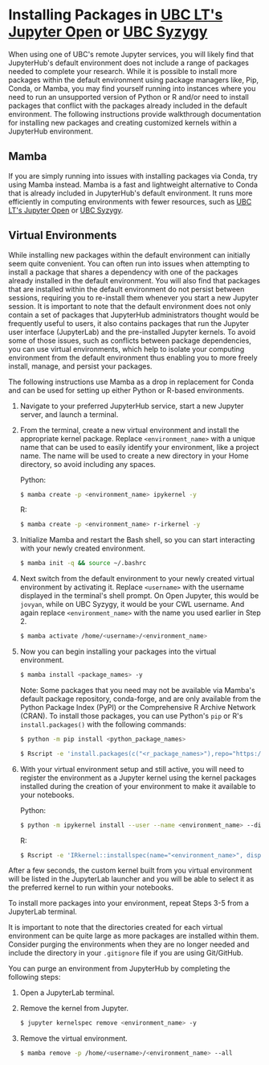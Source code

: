 # Installing Packages in [UBC LT's Jupyter Open](https://open.jupyter.ubc.ca/) or [UBC Syzygy](https://ubc.syzygy.ca/)

When using one of UBC's remote Jupyter services, you will likely find that JupyterHub's default environment does not include a range of packages needed to complete your research. While it is possible to install more packages within the default environment using package managers like, Pip, Conda, or Mamba, you may find yourself running into instances where you need to run an unsupported version of Python or R and/or need to install packages that conflict with the packages already included in the default environment. The following instructions provide walkthrough documentation for installing new packages and creating customized kernels within a JupyterHub environment.

## Mamba

If you are simply running into issues with installing packages via Conda, try using Mamba instead. Mamba is a fast and lightweight alternative to Conda that is already included in JupyterHub's default environment. It runs more efficiently in computing environments with fewer resources, such as [UBC LT's Jupyter Open](https://open.jupyter.ubc.ca/) or [UBC Syzygy](https://ubc.syzygy.ca/).

## Virtual Environments

While installing new packages within the default environment can initially seem quite convenient. You can often run into issues when attempting to install a package that shares a dependency with one of the packages already installed in the default environment. You will also find that packages that are installed within the default environment do not persist between sessions, requiring you to re-install them whenever you start a new Jupyter session. It is important to note that the default environment does not only contain a set of packages that JupyterHub administrators thought would be frequently useful to users, it also contains packages that run the Jupyter user interface (JupyterLab) and the pre-installed Jupyter kernels. To avoid some of those issues, such as conflicts between package dependencies, you can use virtual environments, which help to isolate your computing environment from the default environment thus enabling you to more freely install, manage, and persist your packages.

The following instructions use Mamba as a drop in replacement for Conda and can be used for setting up either Python or R-based environments.

1.  Navigate to your preferred JupyterHub service, start a new Jupyter server, and launch a terminal.

2.  From the terminal, create a new virtual environment and install the appropriate kernel package. Replace `<environment_name>` with a unique name that can be used to easily identify your environment, like a project name. The name will be used to create a new directory in your Home directory, so avoid including any spaces.

    Python:

    ```bash
    $ mamba create -p <environment_name> ipykernel -y
    ```

    R:

    ```bash
    $ mamba create -p <environment_name> r-irkernel -y
    ```

3.  Initialize Mamba and restart the Bash shell, so you can start interacting with your newly created environment.

    ```bash
    $ mamba init -q && source ~/.bashrc
    ```

4.  Next switch from the default environment to your newly created virtual environment by activating it. Replace `<username>` with the username displayed in the terminal's shell prompt. On Open Jupyter, this would be `jovyan`, while on UBC Syzygy, it would be your CWL username. And again replace `<environment_name>` with the name you used earlier in Step 2.

    ```bash
    $ mamba activate /home/<username>/<environment_name>
    ```

5.  Now you can begin installing your packages into the virtual environment.

    ```bash
    $ mamba install <package_names> -y
    ```

    Note: Some packages that you need may not be available via Mamba's default package repository, conda-forge, and are only available from the Python Package Index (PyPI) or the Comprehensive R Archive Network (CRAN). To install those packages, you can use Python's `pip` or R's `install.packages()` with the following commands:

    ```bash
    $ python -m pip install <python_package_names>
    ```

    ```bash
    $ Rscript -e 'install.packages(c("<r_package_names>"),repo="https://mirror.rcg.sfu.ca/mirror/CRAN/",quiet=TRUE)'`
    ```

6.  With your virtual environment setup and still active, you will need to register the environment as a Jupyter kernel using the kernel packages installed during the creation of your environment to make it available to your notebooks.

    Python:

    ```bash
    $ python -m ipykernel install --user --name <environment_name> --display-name "Python (<environment_name>)"
    ```

    R:

    ```bash
    $ Rscript -e 'IRkernel::installspec(name="<environment_name>", displayname="R (<environment_name>)")'`
    ```

After a few seconds, the custom kernel built from you virtual environment will be listed in the JupyterLab launcher and you will be able to select it as the preferred kernel to run within your notebooks.

To install more packages into your environment, repeat Steps 3-5 from a JupyterLab terminal.

It is important to note that the directories created for each virtual environment can be quite large as more packages are installed within them. Consider purging the environments when they are no longer needed and include the directory in your `.gitignore` file if you are using Git/GitHub.

You can purge an environment from JupyterHub by completing the following steps:

1. Open a JupyterLab terminal.

2. Remove the kernel from Jupyter.

   ```bash
   $ jupyter kernelspec remove <environment_name> -y
   ```

3. Remove the virtual environment.

   ```bash
   $ mamba remove -p /home/<username>/<environment_name> --all
   ```
